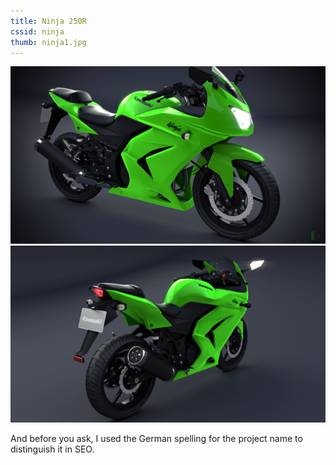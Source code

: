 ```yaml
---
title: Ninja 250R
cssid: ninja
thumb: ninja1.jpg
---
```


![Front of Ninja](/assets/img/ninja1.jpg)
![Back of Ninja](/assets/img/ninja2.jpg)

And before you ask, I used the German spelling for the project name to distinguish it in SEO.
